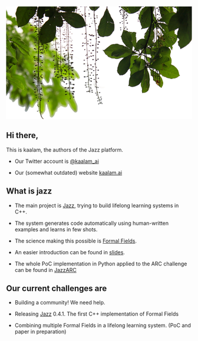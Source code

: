 ![kaalam](mangrove.png)

## Hi there,

This is kaalam, the authors of the Jazz platform.

  * Our Twitter account is [@kaalam_ai](https://twitter.com/kaalam_ai)

  * Our (somewhat outdated) website [kaalam.ai](http://kaalam.ai/)



## What is jazz

  * The main project is [Jazz](https://github.com/kaalam/Jazz), trying to build lifelong learning systems in C++.

  * The system generates code automatically using human-written examples and learns in few shots.

  * The science making this possible is [Formal Fields](https://arxiv.org/abs/2007.14075).

  * An easier introduction can be found in [slides](https://www.slideshare.net/SantiagoBasalda/jazz-open-expo-europe-june-2020).

  * The whole PoC implementation in Python applied to the ARC challenge can be found in [JazzARC](https://github.com/kaalam/JazzARC)


## Our current challenges are

  * Building a community! We need help.

  * Releasing [Jazz](https://github.com/kaalam/Jazz) 0.4.1. The first C++ implementation of Formal Fields

  * Combining multiple Formal Fields in a lifelong learning system. (PoC and paper in preparation)


